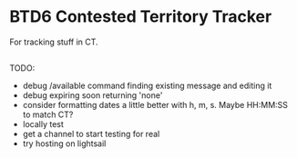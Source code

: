 # BTD6 Contested Territory Tracker

For tracking stuff in CT.

##

TODO:
- debug /available command finding existing message and editing it
- debug expiring soon returning 'none'
- consider formatting dates a little better with h, m, s. Maybe HH:MM:SS to match CT?
- locally test
- get a channel to start testing for real
- try hosting on lightsail